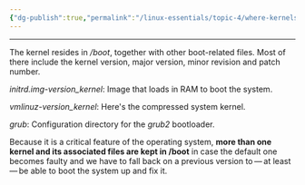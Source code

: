 ```yaml
---
{"dg-publish":true,"permalink":"/linux-essentials/topic-4/where-kernels-are-stored-boot/"}
---
```


---
The kernel resides in _/boot_, together with other boot-related files. Most of there include the kernel version, major version, minor revision and patch number.

_initrd.img-version_kernel_: Image that loads in RAM to boot the system.

_vmlinuz-version_kernel_: Here's the compressed system kernel.

_grub_: Configuration directory for the _grub2_ bootloader.

Because it is a critical feature of the operating system, **more than one kernel and its associated files are kept in /boot** in case the default one becomes faulty and we have to fall back on a previous version to — at least — be able to boot the system up and fix it.